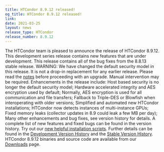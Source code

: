 ```yaml
---
title: HTCondor 8.9.12 released!
og_title: HTCondor 8.9.12 released!
link: 
date: 2021-03-25
layout: news
release_type: HTCondor
release_number: 8.9.12
---
```


The HTCondor team is pleased to announce the release of HTCondor 8.9.12. This development series release contains new features that are under development. This release contains all of the bug fixes from the 8.8.13 stable release.  WARNING: We have changed the default security model in this release. It is not a drop-in replacement for any earlier release. Please read the <a href="https://htcondor-wiki.cs.wisc.edu/index.cgi/wiki?p=UpgradingToEightNineTwelve">notes</a> before proceeding with an upgrade. Manual intervention may be required.   Enhancements in the release include: Host based security is no longer the default security model; Hardware accelerated integrity and AES encryption used by default; Normally, AES encryption is used for all communication and file transfers; Fallback to Triple-DES or Blowfish when interoperating with older versions; Simplified and automated new HTCondor installations; HTCondor now detects instances of multi-instance GPUs; Fixed memory leaks (collector updates in 8.9 could leak a few MB per day); Many other enhancements and bug fixes, see version history for details.  A complete list of new features and fixed bugs can be found in the version history.  Try out our  <a href="https://htcondor.readthedocs.io/en/latest/getting-htcondor/index.html"> new helpful installation scripts</a>.  Further details can be found in the <a href="https://htcondor.readthedocs.io/en/latest/version-history/development-release-series-89.html#version-8-9-12"> Development Version History</a> and the <a href="https://htcondor.readthedocs.io/en/latest/version-history/stable-release-series-88.html#version-8-8-13"> Stable Version History</a>. HTCondor 8.9.12 binaries and source code are available from our <a href="http://htcondor.org/downloads/">Downloads</a> page. 
